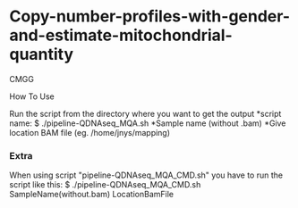 # Copy-number-profiles-with-gender-and-estimate-mitochondrial-quantity
CMGG

How To Use

Run the script from the directory where you want to get the output
*script name: $ ./pipeline-QDNAseq_MQA.sh
*Sample name (without .bam)
*Give location BAM file (eg. /home/jnys/mapping)

### Extra
When using script "pipeline-QDNAseq_MQA_CMD.sh" you have to run the script like this:
$ ./pipeline-QDNAseq_MQA_CMD.sh SampleName(without.bam)  LocationBamFile
